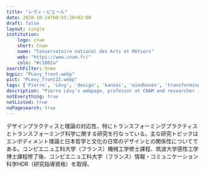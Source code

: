 ```yaml
---
title: "レヴィ・ピエール"
date: 2020-10-24T00:55:28+02:00
draft: false
layout: single
institution:
    logo: cnam
    short: Cnam
    name: "Conservatoire national des Arts et Métiers"
    web: "https://www.cnam.fr/"
    colo: "#c1002a"
searchFilter: home
bgpic: "PLevy_front.webp"
pict: "PLevy_front22.webp"
tags: ['Pierre', 'Lévy', 'design', 'kansei', 'eindhoven', 'transforming_practices']
description: "Pierre Lévy's webpage, professor at CNAM and researcher in design through reflective practices."
notEverything: true
notListed: true
noPagesearch: true
---
```

デザインプラクティスと理論の対応性、特にトランスフォーミングプラクティスとトランスフォーミング科学に関する研究を行なっている。主な研究トピックはエンボディメント理論と日本哲学と文化の日常のデザインとの関係性についてである。コンピエニュ工科大学（フランス）機械工学修士課程、筑波大学感性工学博士課程修了後、コンピエニュ工科大学（フランス）情報・コミュニケーション科学HDR（研究指導資格）を取得。